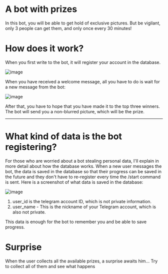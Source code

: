 # A bot with prizes
In this bot, you will be able to get hold of exclusive pictures. But be vigilant, only 3 people can get them, and only once every 30 minutes!

# How does it work?
When you first write to the bot, it will register your account in the database.

![image](https://github.com/user-attachments/assets/091c436d-9503-4552-b38d-32a7ac4e385f)

When you have received a welcome message, all you have to do is wait for a new message from the bot:

![image](https://github.com/user-attachments/assets/8e19f187-01a2-4a57-afad-d178d43956b0)

After that, you have to hope that you have made it to the top three winners. The bot will send you a non-blurred picture, which will be the prize.

___________________________________________________________________________________________________________________________________________________

# What kind of data is the bot registering?

For those who are worried about a bot stealing personal data, I'll explain in more detail about how the database works.
When a new user messages the bot, the data is saved in the database so that their progress can be saved in the future and they don't have to re-register every time the /start command is sent. Here is a screenshot of what data is saved in the database:

![image](https://github.com/user-attachments/assets/2ffcb43a-5d98-4712-a7cf-d662f72d9da2)

1. user_id is the telegram account ID, which is not private information.
2. user_name - This is the nickname of your Telegram account, which is also not private.

This data is enough for the bot to remember you and be able to save progress.

# Surprise

When the user collects all the available prizes, a surprise awaits him... Try to collect all of them and see what happens
